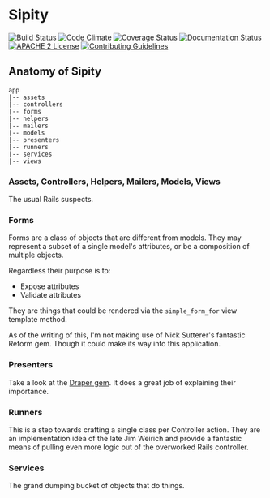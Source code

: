 # Sipity

[![Build Status](https://travis-ci.org/jeremyf/sipity.png?branch=master)](https://travis-ci.org/jeremyf/sipity)
[![Code Climate](https://codeclimate.com/github/jeremyf/sipity.png)](https://codeclimate.com/github/jeremyf/sipity)
[![Coverage Status](https://img.shields.io/coveralls/jeremyf/sipity.svg)](https://coveralls.io/r/jeremyf/sipity)
[![Documentation Status](http://inch-ci.org/github/jeremyf/sipity.svg?branch=master)](http://inch-ci.org/github/jeremyf/sipity)
[![APACHE 2 License](http://img.shields.io/badge/APACHE2-license-blue.svg)](./LICENSE)
[![Contributing Guidelines](http://img.shields.io/badge/CONTRIBUTING-Guidelines-blue.svg)](./CONTRIBUTING.md)

## Anatomy of Sipity

```
app
|-- assets
|-- controllers
|-- forms
|-- helpers
|-- mailers
|-- models
|-- presenters
|-- runners
|-- services
|-- views
```

### Assets, Controllers, Helpers, Mailers, Models, Views

The usual Rails suspects.

### Forms

Forms are a class of objects that are different from models. They may represent
a subset of a single model's attributes, or be a composition of multiple
objects.

Regardless their purpose is to:

* Expose attributes
* Validate attributes

They are things that could be rendered via the `simple_form_for` view template
method.

As of the writing of this, I'm not making use of Nick Sutterer's fantastic
Reform gem. Though it could make its way into this application.

### Presenters

Take a look at the [Draper gem](https://github.com/drapergem/draper). It does a
great job of explaining their importance.

### Runners

This is a step towards crafting a single class per Controller action.
They are an implementation idea of the late Jim Weirich and provide a fantastic
means of pulling even more logic out of the overworked Rails controller.

### Services

The grand dumping bucket of objects that do things.